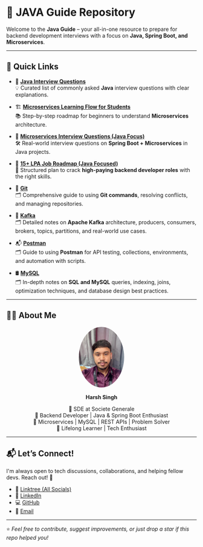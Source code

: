 # 📘 JAVA Guide Repository

Welcome to the **Java Guide** – your all-in-one resource to prepare for backend development interviews with a focus on **Java, Spring Boot, and Microservices**.

---

## 📌 Quick Links

- 🔎 **[Java Interview Questions](/interview-Question.md)**  
  💡 Curated list of commonly asked **Java** interview questions with clear explanations.

- 🏗️ **[Microservices Learning Flow for Students](/Micro%20services/%20Microservices%20Learning%20Flow.md)**  
  📚 Step-by-step roadmap for beginners to understand **Microservices** architecture.

- 💬 **[Microservices Interview Questions (Java Focus)](/Micro%20services/%20Microservices%20Interview%20Questions.md)**  
  🛠️ Real-world interview questions on **Spring Boot + Microservices** in Java projects.

- 🚀 **[15+ LPA Job Roadmap (Java Focused)](/15LPA%20Roadmap.md)**  
  🎯 Structured plan to crack **high-paying backend developer roles** with the right skills.

- 🌱 **[Git](/Git(Version%20Control)/git-notes.md)**  
  🗂️ Comprehensive guide to using **Git commands**, resolving conflicts, and managing repositories.

- 🚀 **[Kafka](/Kafka/Kafka-notes.md)**  
  🗂️ Detailed notes on **Apache Kafka** architecture, producers, consumers, brokers, topics, partitions, and real-world use cases.

- 📬 **[Postman](/Tools/Postman.md)**  
  🗂️ Guide to using **Postman** for API testing, collections, environments, and automation with scripts.  

- 🛢️ **[MySQL](/DataBase/SQL%20&%20MySQL.md)**  
  🗂️ In-depth notes on **SQL and MySQL** queries, indexing, joins, optimization techniques, and database design best practices.  
  
---

## 👨‍💻 About Me

<p align="center">
  <img src="/images/Harsh.jpg" alt="Harsh Singh" width="120" style="border-radius: 50%;" />
</p>

<p align="center"><strong>Harsh Singh</strong></p>
<p align="center">
  💼 SDE at Societe Generale <br>
  🚀 Backend Developer | Java & Spring Boot Enthusiast <br>
  🧠 Microservices | MySQL | REST APIs | Problem Solver <br>
  🌱 Lifelong Learner | Tech Enthusiast
</p>

---

## 📬 Let’s Connect!

I'm always open to tech discussions, collaborations, and helping fellow devs. Reach out! 🚀

- 🔗 [Linktree (All Socials)](https://linktr.ee/harshsinghcs)
- 💼 [LinkedIn](https://linkedin.com/in/mrharshsingh)
- 💻 [GitHub](https://github.com/harshsinghcs)
- 📧 [Email](mailto:share.harshsingh@gmail.com)

---
⭐ *Feel free to contribute, suggest improvements, or just drop a star if this repo helped you!*